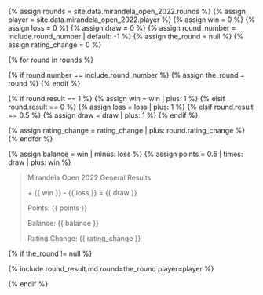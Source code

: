 {% assign rounds = site.data.mirandela_open_2022.rounds %}
{% assign player = site.data.mirandela_open_2022.player %}
{% assign win = 0 %}
{% assign loss = 0 %}
{% assign draw = 0 %}
{% assign round_number = include.round_number | default: -1 %}
{% assign the_round = null %}
{% assign rating_change = 0 %}

{% for round in rounds %}

  {% if round.number == include.round_number %}
    {% assign the_round = round %}
  {% endif %}

  {% if round.result == 1 %}
    {% assign win = win | plus: 1 %}
  {% elsif round.result == 0 %}
    {% assign loss = loss | plus: 1 %}
  {% elsif round.result == 0.5 %}
    {% assign draw = draw | plus: 1 %}
  {% endif %}

  {% assign rating_change = rating_change | plus: round.rating_change %}
{% endfor %}

{% assign balance = win | minus: loss %}
{% assign points = 0.5 | times: draw | plus: win %}

> Mirandela Open 2022 General Results
>
> \+ {{ win }} - {{ loss }} = {{ draw }}
>
> Points: {{ points }}
>
> Balance: {{ balance }}
>
> Rating Change: {{ rating_change }}

{% if the_round != null %}

  {% include round_result.md round=the_round player=player %}

{% endif %}

